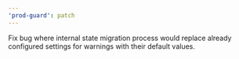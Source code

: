 ```yaml
---
'prod-guard': patch
---
```


Fix bug where internal state migration process would replace already configured settings for warnings with their default values.

